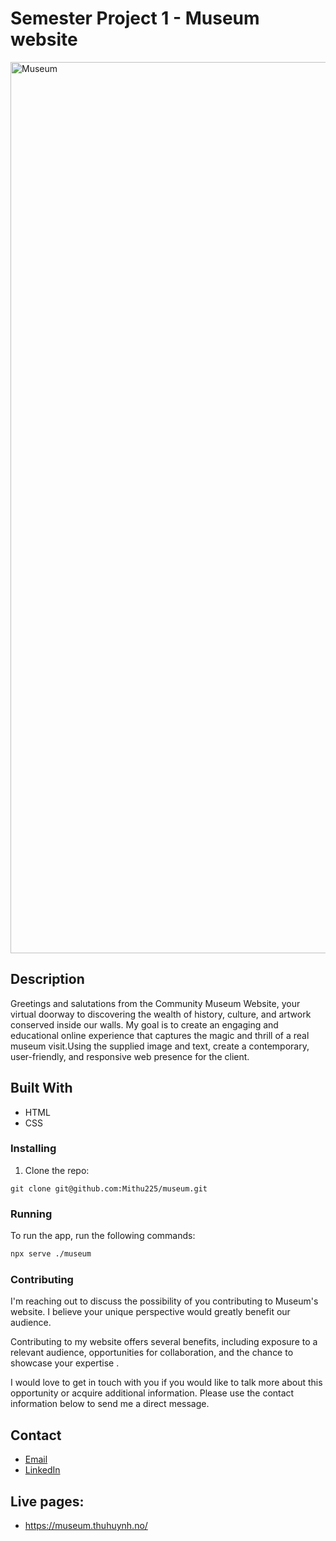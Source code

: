 # Semester Project 1 - Museum website

<img width="1426" alt="Museum" src="https://github.com/Mithu225/museum/assets/145982119/22c4032b-cc18-4f6b-ba99-4497fe9251d1">


## Description
Greetings and salutations from the Community Museum Website, your virtual doorway to discovering the wealth of history, culture, and artwork conserved inside our walls. My goal is to create an engaging and educational online experience that captures the magic and thrill of a real museum visit.Using the supplied image and text, create a contemporary, user-friendly, and responsive web presence for the client.

## Built With

- HTML
- CSS

### Installing

1. Clone the repo:

```
git clone git@github.com:Mithu225/museum.git
```


### Running


To run the app, run the following commands:

```bash
npx serve ./museum
```

### Contributing

I'm reaching out to discuss the possibility of you contributing to Museum's website. I believe your unique perspective would greatly benefit our audience.

Contributing to my website offers several benefits, including exposure to a relevant audience, opportunities for collaboration, and the chance to showcase your expertise .

I would love to get in touch with you if you would like to talk more about this opportunity or acquire additional information. Please use the contact information below to send me a direct message.

## Contact


- [Email](mailto:hi@thuhuynh.no)
- [LinkedIn](https://www.linkedin.com/in/mithu225/)

## Live pages:

- https://museum.thuhuynh.no/
























